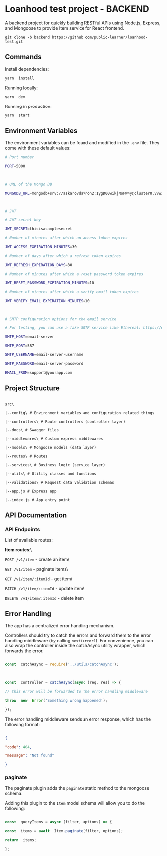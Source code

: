 
# Loanhood test project - BACKEND

A backend project for quickly building RESTful APIs using Node.js, Express, and Mongoose to provide Item service for React frontend.


    git clone -b backend https://github.com/public-learner/loanhood-test.git



## Commands
Install dependencies:

```bash
yarn  install
```
  

Running locally:

```bash
yarn  dev
```

Running in production:

```bash
yarn  start
```

## Environment Variables

  

The environment variables can be found and modified in the `.env` file. They come with these default values:

  

```bash
# Port number

PORT=5000

  

# URL of the Mongo DB

MONGODB_URL=mongodb+srv://askarovdavron2:1ygD00wikjNoPW4y@cluster0.vvwiioy.mongodb.net/

  

# JWT

# JWT secret key

JWT_SECRET=thisisasamplesecret

# Number of minutes after which an access token expires

JWT_ACCESS_EXPIRATION_MINUTES=30

# Number of days after which a refresh token expires

JWT_REFRESH_EXPIRATION_DAYS=30

# Number of minutes after which a reset password token expires

JWT_RESET_PASSWORD_EXPIRATION_MINUTES=10

# Number of minutes after which a verify email token expires

JWT_VERIFY_EMAIL_EXPIRATION_MINUTES=10

  

# SMTP configuration options for the email service

# For testing, you can use a fake SMTP service like Ethereal: https://ethereal.email/create

SMTP_HOST=email-server

SMTP_PORT=587

SMTP_USERNAME=email-server-username

SMTP_PASSWORD=email-server-password

EMAIL_FROM=support@yourapp.com

```

  

## Project Structure

  

```

src\

|--config\ # Environment variables and configuration related things

|--controllers\ # Route controllers (controller layer)

|--docs\ # Swagger files

|--middlewares\ # Custom express middlewares

|--models\ # Mongoose models (data layer)

|--routes\ # Routes

|--services\ # Business logic (service layer)

|--utils\ # Utility classes and functions

|--validations\ # Request data validation schemas

|--app.js # Express app

|--index.js # App entry point

```

## API Documentation

### API Endpoints

  

List of available routes:

**Item routes**:\

`POST /v1/item` - create an item\

`GET /v1/item` - paginate items\

`GET /v1/item/:itemId` - get item\

`PATCH /v1/item/:itemId` - update item\

`DELETE /v1/item/:itemId` - delete item

  

## Error Handling

  

The app has a centralized error handling mechanism.

  

Controllers should try to catch the errors and forward them to the error handling middleware (by calling `next(error)`). For convenience, you can also wrap the controller inside the catchAsync utility wrapper, which forwards the error.

  

```javascript

const  catchAsync = require('../utils/catchAsync');

  

const  controller = catchAsync(async (req, res) => {

// this error will be forwarded to the error handling middleware

throw  new  Error('Something wrong happened');

});

```

  

The error handling middleware sends an error response, which has the following format:

  

```json

{

"code": 404,

"message": "Not found"

}

```


### paginate

  

The paginate plugin adds the `paginate` static method to the mongoose schema.

  

Adding this plugin to the `Item` model schema will allow you to do the following:

  

```javascript

const  queryItems = async (filter, options) => {

const  items = await  Item.paginate(filter, options);

return  items;

};

```
